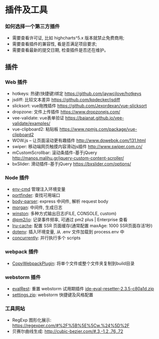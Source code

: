 # 插件及工具
### 如何选择一个第三方插件
- 需要查看许可证, 比如 highcharts^5.x 版本就禁止免费商用;
- 需要查看插件的兼容性, 看是否满足项目要求;
- 需要查看最新的提交日期, 检查插件是否还在维护。

## 插件
### Web 插件
- hotkeys: 热键(快捷键)绑定 https://github.com/jaywcjlove/hotkeys
- jsdiff: 比较文本差异 https://github.com/kpdecker/jsdiff
- slicksort: vue拖拽插件 https://github.com/Jexordexan/vue-slicksort 
- dropzone: 文件上传插件 https://www.dropzonejs.com/
- vee-validate: vue表单验证 https://baianat.github.io/vee-validate/examples/
- vue-clipboard2: 粘贴板 https://www.npmjs.com/package/vue-clipboard2
- WOW.js – 让页面滚动更有趣插件 http://www.dowebok.com/131.html
- swiper: 移动端网页触摸内容滑动js插件 http://www.swiper.com.cn/
- mCustomScrollbar: 滚动条插件-基于jQuery
http://manos.malihu.gr/jquery-custom-content-scroller/
- bxSlider: 滑动插件-基于jQuery https://bxslider.com/options/

### Node 插件
- [env-cmd](https://github.com/toddbluhm/env-cmd) 管理注入环境变量
- [portfinder](https://www.npmjs.com/package/portfinder): 查找可用端口 
- [body-parser](https://github.com/expressjs/body-parser): express 中间件, 解析 request body 
- [morgan](https://github.com/expressjs/morgan): 中间件, 生成日志 
- [winston](https://github.com/winstonjs/winston): 多种方式输出日志(FILE, CONSOLE, custom) 
- [@pm2/io](https://github.com/keymetrics/pm2-io-apm): 记录事件频率, 可通过 pm2 plus | Enterprise 查看 
- [lru-cache](https://github.com/isaacs/node-lru-cache): 配置 SSR 页面缓存(通常配置 maxAge: 1000 SSR页面存活1秒) 
- [dotenv](https://github.com/motdotla/dotenv#readme): 插入环境变量, 从 .env 文件加载到 process.env 中
- [concurrently](https://github.com/open-cli-tools/concurrently#readme): 并行执行多个 scripts

### webpack 插件
- [CopyWebpackPlugin](https://www.webpackjs.com/plugins/copy-webpack-plugin/#root): 将单个文件或整个文件夹复制到build目录

### webstorm 插件
- [evalRest](https://youwu.today/blog/jetbrains-evaluate-reset/): 重置 webstorm 试用期插件 [ide-eval-resetter-2.3.5-c80a1d.zip](./webstorm/ide-eval-resetter-2.3.5-c80a1d.zip)
- [settings.zip](./webstorm/settings.zip): webstorm 快捷键及风格配置 

### 工具网站
- RegExp 图形化展示: https://regexper.com/#%2F%5B%5E%5Cw.%24%5D%2F
- 贝赛尔曲线生成: http://cubic-bezier.com/#.3,-1.2,.76,.72
